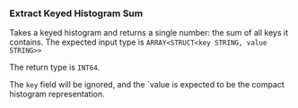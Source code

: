 ### Extract Keyed Histogram Sum

Takes a keyed histogram and returns a single number:
the sum of all keys it contains. The expected input
type is `ARRAY<STRUCT<key STRING, value STRING>>`

The return type is `INT64`.

The `key` field will be ignored, and
the `value is expected to be the compact
histogram representation.

